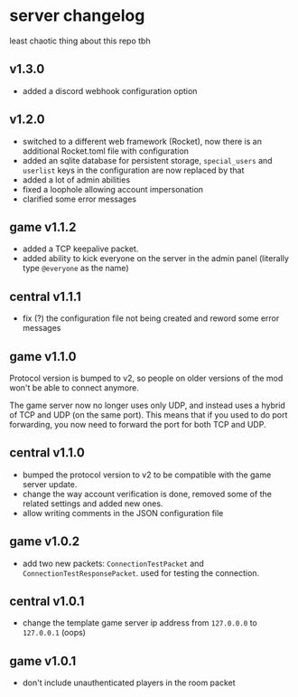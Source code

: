 # server changelog

least chaotic thing about this repo tbh

## v1.3.0

* added a discord webhook configuration option

## v1.2.0

* switched to a different web framework (Rocket), now there is an additional Rocket.toml file with configuration
* added an sqlite database for persistent storage, `special_users` and `userlist` keys in the configuration are now replaced by that
* added a lot of admin abilities
* fixed a loophole allowing account impersonation
* clarified some error messages

## game v1.1.2

* added a TCP keepalive packet.
* added ability to kick everyone on the server in the admin panel (literally type `@everyone` as the name)

## central v1.1.1

* fix (?) the configuration file not being created and reword some error messages

## game v1.1.0

Protocol version is bumped to v2, so people on older versions of the mod won't be able to connect anymore.

The game server now no longer uses only UDP, and instead uses a hybrid of TCP and UDP (on the same port). This means that if you used to do port forwarding, you now need to forward the port for both TCP and UDP.

## central v1.1.0

* bumped the protocol version to v2 to be compatible with the game server update.
* change the way account verification is done, removed some of the related settings and added new ones.
* allow writing comments in the JSON configuration file

## game v1.0.2

* add two new packets: `ConnectionTestPacket` and `ConnectionTestResponsePacket`. used for testing the connection.

## central v1.0.1

* change the template game server ip address from `127.0.0.0` to `127.0.0.1` (oops)

## game v1.0.1

* don't include unauthenticated players in the room packet
